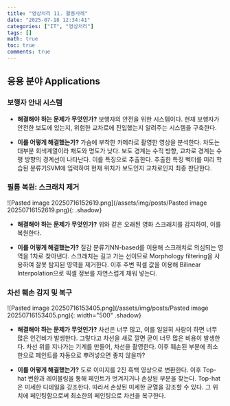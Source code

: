 ```yaml
---
title: "영상처리 11. 활용사례"
date: "2025-07-18 12:34:41"
categories: ["IT", "영상처리"]
tags: []
math: true
toc: true
comments: true
---
```


## 응용 분야 Applications
### 보행자 안내 시스템

- **해결해야 하는 문제가 무엇인가?**
보행자의 안전을 위한 시스템이다. 현재 보행자가 안전한 보도에 있는지, 위험한 교차로에 진입했는지 알려주는 시스템을 구축한다.

- **이를 어떻게 해결했는가?**
가슴에 부착한 카메라로 촬영한 영상을 분석한다. 차도는 대부분 회색계열이라 채도와 명도가 낮다. 보도 경계는 수직 방향, 교차로 경계는 수평 방향의 경계선이 나타난다. 이를 특징으로 추출한다. 추출한 특징 벡터를 미리 학습된 분류기SVM에 입력하여 현재 위치가 보도인지 교차로인지 최종 판단한다.

### 필름 복원: 스크래치 제거

![Pasted image 20250716152619.png](/assets/img/posts/Pasted image 20250716152619.png){: .shadow}

- **해결해야 하는 문제가 무엇인가?**
위와 같은 오래된 영화 스크래치를 감지하여, 이를 복원한다.

- **이를 어떻게 해결했는가?**
질감 분류기NN-based를 이용해 스크래치로 의심되는 영역을 1차로 찾아낸다. 스크래치는 길고 가는 선이므로 Morphology filtering을 사용하여 잘못 탐지된 영역을 제거한다. 이후 주변 픽셀 값을 이용해 Bilinear Interpolation으로 픽셀 정보를 자연스럽게 채워 넣는다.

### 차선 훼손 감지 및 복구

![Pasted image 20250716153405.png](/assets/img/posts/Pasted image 20250716153405.png){: width="500" .shadow}

- **해결해야 하는 문제가 무엇인가?**
차선은 너무 많고, 이를 일일히 사람이 하면 너무 많은 인건비가 발생한다. 그렇다고 차선을 새로 깔면 굳이 너무 많은 비용이 발생한다. 차선 위를 지나가는 기계를 만들어, 차선을 촬영한다. 이후 훼손된 부분에 최소한으로 페인트를 자동으로 뿌려넣으면 좋지 않을까?

- **이를 어떻게 해결했는가?**
도로 이미지를 2진 흑백 영상으로 변환한다. 이후 Top-hat 변환과 레이블링을 통해 페인트가 벗겨지거나 손상된 부분을 찾는다. Top-hat은 미세한 디테일을 강조한다. 따라서 손상된 미세한 균열을 강조할 수 있다. 그 위치에 페인팅함으로써 최소한의 페인팅으로 차선을 복구한다.